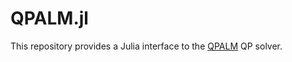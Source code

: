 # QPALM.jl

This repository provides a Julia interface to the [QPALM](https://github.com/Benny44/QPALM)
QP solver.
